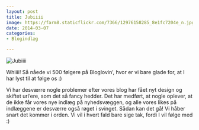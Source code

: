 ```yaml
---
layout: post
title: Jubiiii
image: https://farm8.staticflickr.com/7366/12976158285_8e1fc7204e_n.jpg
date: 2014-03-07
categories:
- Blogindlæg

---
```


![Jubiiii](https://farm8.staticflickr.com/7366/12976158285_8e1fc7204e_z.jpg)









Whiiii! Så nåede vi 500 følgere på Bloglovin’, hvor er vi bare glade for, at I har lyst til at følge os :)

Vi har desværre nogle problemer efter vores blog har fået nyt design og skiftet url’ere, som det så fancy hedder. Det har medført, at nogle oplever, at de ikke får vores nye indlæg på nyhedsvæggen, og alle vores likes på indlæggene er desværre også røget i svinget. Sådan kan det gå! Vi håber snart det kommer i orden. Vi vil i hvert fald bare sige tak, fordi I vil følge med :)